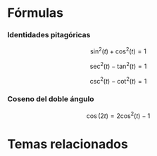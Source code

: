 # Fórmulas

### Identidades pitagóricas

$$
\sin^2(t) + \cos^2(t) = 1
$$

$$
\sec^2(t) - \tan^2(t) = 1 
$$

$$
\csc^2(t) - \cot^2(t) = 1
$$

### Coseno del doble ángulo

$$
\cos(2t) = 2 \cos^2(t) - 1
$$

# Temas relacionados
